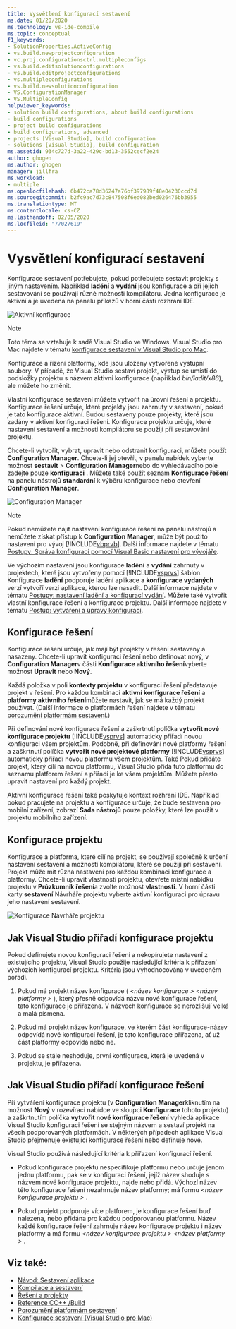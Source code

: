 ```yaml
---
title: Vysvětlení konfigurací sestavení
ms.date: 01/20/2020
ms.technology: vs-ide-compile
ms.topic: conceptual
f1_keywords:
- SolutionProperties.ActiveConfig
- vs.build.newprojectconfiguration
- vc.proj.configurationsctrl.multipleconfigs
- vs.build.editsolutionconfigurations
- vs.build.editprojectconfigurations
- vs.multipleconfigurations
- vs.build.newsolutionconfiguration
- VS.ConfigurationManager
- VS.MultipleConfig
helpviewer_keywords:
- solution build configurations, about build configurations
- build configurations
- project build configurations
- build configurations, advanced
- projects [Visual Studio], build configuration
- solutions [Visual Studio], build configuration
ms.assetid: 934c727d-3a22-429c-bd13-3552cecf2e24
author: ghogen
ms.author: ghogen
manager: jillfra
ms.workload:
- multiple
ms.openlocfilehash: 6b472ca78d36247a76bf397989f48e04230ccd7d
ms.sourcegitcommit: b2fc9ac7d73c847508f6ed082bed026476bb3955
ms.translationtype: MT
ms.contentlocale: cs-CZ
ms.lasthandoff: 02/05/2020
ms.locfileid: "77027619"
---
```

# <a name="understand-build-configurations"></a>Vysvětlení konfigurací sestavení

Konfigurace sestavení potřebujete, pokud potřebujete sestavit projekty s jiným nastavením. Například **ladění** a **vydání** jsou konfigurace a při jejich sestavování se používají různé možnosti kompilátoru.  Jedna konfigurace je aktivní a je uvedena na panelu příkazů v horní části rozhraní IDE.

![Aktivní konfigurace](media/understanding-build-configurations/active-config.png)

> [!NOTE]
> Toto téma se vztahuje k sadě Visual Studio ve Windows. Visual Studio pro Mac najdete v tématu [konfigurace sestavení v Visual Studio pro Mac](/visualstudio/mac/configurations).

Konfigurace a řízení platformy, kde jsou uloženy vytvořené výstupní soubory. V případě, že Visual Studio sestaví projekt, výstup se umístí do podsložky projektu s názvem aktivní konfigurace (například *bin/ladit/x86*), ale můžete ho změnit.

Vlastní konfigurace sestavení můžete vytvořit na úrovni řešení a projektu. Konfigurace řešení určuje, které projekty jsou zahrnuty v sestavení, pokud je tato konfigurace aktivní. Budou sestaveny pouze projekty, které jsou zadány v aktivní konfiguraci řešení. Konfigurace projektu určuje, které nastavení sestavení a možnosti kompilátoru se použijí při sestavování projektu.

Chcete-li vytvořit, vybrat, upravit nebo odstranit konfiguraci, můžete použít **Configuration Manager**. Chcete-li jej otevřít, v panelu nabídek vyberte možnost **sestavit** > **Configuration Manager**nebo do vyhledávacího pole zadejte pouze **konfiguraci** . Můžete také použít seznam **Konfigurace řešení** na panelu nástrojů **standardní** k výběru konfigurace nebo otevření **Configuration Manager**.

![Configuration Manager](media/understanding-build-configurations/config-manager.png)

> [!NOTE]
> Pokud nemůžete najít nastavení konfigurace řešení na panelu nástrojů a nemůžete získat přístup k **Configuration Manager**, může být použito nastavení pro vývoj [!INCLUDE[vbprvb](../code-quality/includes/vbprvb_md.md)]. Další informace najdete v tématu [Postupy: Správa konfigurací pomocí Visual Basic nastavení pro vývojáře](../ide/how-to-manage-build-configurations-with-visual-basic-developer-settings-applied.md).

Ve výchozím nastavení jsou konfigurace **ladění** a **vydání** zahrnuty v projektech, které jsou vytvořeny pomocí [!INCLUDE[vsprvs](../code-quality/includes/vsprvs_md.md)] šablon. Konfigurace **ladění** podporuje ladění aplikace **a konfigurace vydaných** verzí vytvoří verzi aplikace, kterou lze nasadit. Další informace najdete v tématu [Postupy: nastavení ladění a konfigurací vydání](../debugger/how-to-set-debug-and-release-configurations.md). Můžete také vytvořit vlastní konfigurace řešení a konfigurace projektu. Další informace najdete v tématu [Postup: vytváření a úpravy konfigurací](../ide/how-to-create-and-edit-configurations.md).

## <a name="solution-configurations"></a>Konfigurace řešení

Konfigurace řešení určuje, jak mají být projekty v řešení sestaveny a nasazeny. Chcete-li upravit konfiguraci řešení nebo definovat nový, v **Configuration Manager**v části **Konfigurace aktivního řešení**vyberte možnost **Upravit** nebo **Nový**.

Každá položka v poli **kontexty projektu** v konfiguraci řešení představuje projekt v řešení. Pro každou kombinaci **aktivní konfigurace řešení** a **platformy aktivního řešení**můžete nastavit, jak se má každý projekt používat. (Další informace o platformách řešení najdete v tématu [porozumění platformám sestavení](../ide/understanding-build-platforms.md).)

Při definování nové konfigurace řešení a zaškrtnutí políčka **vytvořit nové konfigurace projektu** [!INCLUDE[vsprvs](../code-quality/includes/vsprvs_md.md)] automaticky přiřadí novou konfiguraci všem projektům. Podobně, při definování nové platformy řešení a zaškrtnutí políčka **vytvořit nové projektové platformy** [!INCLUDE[vsprvs](../code-quality/includes/vsprvs_md.md)] automaticky přiřadí novou platformu všem projektům. Také Pokud přidáte projekt, který cílí na novou platformu, Visual Studio přidá tuto platformu do seznamu platforem řešení a přiřadí je ke všem projektům. Můžete přesto upravit nastavení pro každý projekt.

Aktivní konfigurace řešení také poskytuje kontext rozhraní IDE. Například pokud pracujete na projektu a konfigurace určuje, že bude sestavena pro mobilní zařízení, zobrazí **Sada nástrojů** pouze položky, které lze použít v projektu mobilního zařízení.

## <a name="project-configurations"></a>Konfigurace projektu

Konfigurace a platforma, které cílí na projekt, se používají společně k určení nastavení sestavení a možností kompilátoru, které se použijí při sestavení. Projekt může mít různá nastavení pro každou kombinaci konfigurace a platformy. Chcete-li upravit vlastnosti projektu, otevřete místní nabídku projektu v **Průzkumník řešení**a zvolte možnost **vlastnosti**.  V horní části karty **sestavení** Návrháře projektu vyberte aktivní konfiguraci pro úpravu jeho nastavení sestavení.

![Konfigurace Návrháře projektu](media/understanding-build-configurations/project-designer-configuration.png)

## <a name="how-visual-studio-assigns-project-configurations"></a>Jak Visual Studio přiřadí konfigurace projektu

Pokud definujete novou konfiguraci řešení a nekopírujete nastavení z existujícího projektu, Visual Studio použije následující kritéria k přiřazení výchozích konfigurací projektu. Kritéria jsou vyhodnocována v uvedeném pořadí.

1. Pokud má projekt název konfigurace ( *\<název konfigurace > \<název platformy >* ), který přesně odpovídá názvu nové konfigurace řešení, tato konfigurace je přiřazena. V názvech konfigurace se nerozlišují velká a malá písmena.

1. Pokud má projekt název konfigurace, ve kterém část konfigurace-název odpovídá nové konfiguraci řešení, je tato konfigurace přiřazena, ať už část platformy odpovídá nebo ne.

1. Pokud se stále neshoduje, první konfigurace, která je uvedená v projektu, je přiřazena.

## <a name="how-visual-studio-assigns-solution-configurations"></a>Jak Visual Studio přiřadí konfigurace řešení

Při vytváření konfigurace projektu (v **Configuration Manager**kliknutím na možnost **Nový** v rozevírací nabídce ve sloupci **Konfigurace** tohoto projektu) a zaškrtnutím políčka **vytvořit nové konfigurace řešení** vyhledá aplikace Visual Studio konfiguraci řešení se stejným názvem a sestaví projekt na všech podporovaných platformách. V některých případech aplikace Visual Studio přejmenuje existující konfigurace řešení nebo definuje nové.

Visual Studio používá následující kritéria k přiřazení konfigurací řešení.

- Pokud konfigurace projektu nespecifikuje platformu nebo určuje jenom jednu platformu, pak se v konfiguraci řešení, jejíž název shoduje s názvem nové konfigurace projektu, najde nebo přidá. Výchozí název této konfigurace řešení nezahrnuje název platformy; má formu *\<název konfigurace projektu >* .

- Pokud projekt podporuje více platforem, je konfigurace řešení buď nalezena, nebo přidána pro každou podporovanou platformu. Název každé konfigurace řešení zahrnuje název konfigurace projektu i název platformy a má formu *\<název konfigurace projektu > \<název platformy >* .

## <a name="see-also"></a>Viz také:

- [Návod: Sestavení aplikace](../ide/walkthrough-building-an-application.md)
- [Kompilace a sestavení](../ide/compiling-and-building-in-visual-studio.md)
- [Řešení a projekty](../ide/solutions-and-projects-in-visual-studio.md)
- [Reference CC++ /Build](/cpp/build/reference/c-cpp-building-reference)
- [Porozumění platformám sestavení](understanding-build-platforms.md)
- [Konfigurace sestavení (Visual Studio pro Mac)](/visualstudio/mac/configurations)
